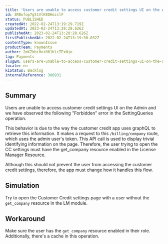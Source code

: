 ```yaml
---
title: 'Users are unable to access customer credit settings UI on the Admin due to a forbidden error'
id: 3RBofop7gS1VlKEDHozclF
status: PUBLISHED
createdAt: 2022-02-24T13:19:29.719Z
updatedAt: 2023-02-24T13:28:28.626Z
publishedAt: 2023-02-24T13:28:28.626Z
firstPublishedAt: 2022-02-24T13:19:30.032Z
contentType: knownIssue
productTeam: Payments
author: 2mXZkbi0oi061KicTExNjo
tag: Payments
slugEN: users-are-unable-to-access-customer-credit-settings-ui-on-the-admin-due-to-a-forbidden-error
locale: en
kiStatus: Backlog
internalReference: 380931
---
```


## Summary


Users are unable to access customer credit settings UI on the Admin and we have observed the following "Forbidden" error in the SettingQueries operation.

This behavior is due to the way the customer credit app uses graphQL to retrieve this information. It makes a request to this `/billing/company` route, which uses the admin user's token. This API call is used to display trivial identifying information on the page. Therefore, the user trying to open the CC settings must have the get_company resource enabled in the License Manager Resource.

Although this should not prevent the user from accessing the customer credit settings, therefore, the app must change how it handles this flow.


##

## Simulation


Try to open the Customer Credit settings page with a user without the `get_company` resource in the LM module.


##

## Workaround


Make sure the user has the `get_company` resource enabled in their role. Additionally, there's a cache in this operation.





